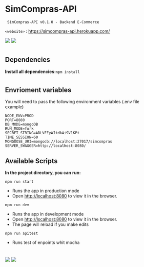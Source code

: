 # SimCompras-API
` SimCompras-API v0.1.0 - Backend E-Commerce`

`<website>` : https://simcompras-api.herokuapp.com/

![](https://img.shields.io/website?style=plastic&url=https%3A%2F%2Fsimcompras-api.herokuapp.com%2F)
![](https://img.shields.io/github/package-json/v/aleho84/simcompras-api?style=plastic)


# 

## Dependencies
**Install all dependencies:**`npm install`
# 

## Envrioment variables
You will need to pass the following environment variables 
(.env file example)

	NODE_ENV=PROD
	PORT=8080
	DB_MODE=mongoDB
	RUN_MODE=fork
	SECRET_STRING=ADLVFEyWItdkAi9V1KPt
	TIME_SESSION=60
	MONGOOSE_URI=mongodb://localhost:27017/simcompras
	SERVER_SWAGGER=http://localhost:8080/
	
## Available Scripts
**In the project directory, you can run:**

`npm run start`
- Runs the app in production mode
- Open [http://localhost:8080](http://localhost:8080) to view it in the browser.

`npm run dev`
- Runs the app in development mode
- Open [http://localhost:8080](http://localhost:8080) to view it in the browser.
- The page will reload if you make edits

`npm run apitest`
- Runs test of enpoints whit mocha

# 
![](https://img.shields.io/github/last-commit/aleho84/simcompras-api?style=plastic) 
![](https://img.shields.io/github/commit-activity/y/aleho84/simcompras-api?style=plastic)
